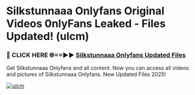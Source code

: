 # Silkstunnaaa Onlyfans Original Videos 0nlyFans Leaked - Files Updated! (ulcm)

<h3>🔴 CLICK HERE 🌐==►► <a href="https://tinyurl.com/ehrbuxhb" rel="nofollow">Silkstunnaaa Onlyfans Updated Files</a></h3>

Get Silkstunnaaa Onlyfans and all content. Now you can access all videos and pictures of Silkstunnaaa Onlyfans. New Updated Files 2025!

[![ulcm](https://i.imgur.com/lVYEuWS.gif)](https://tinyurl.com/ehrbuxhb)
